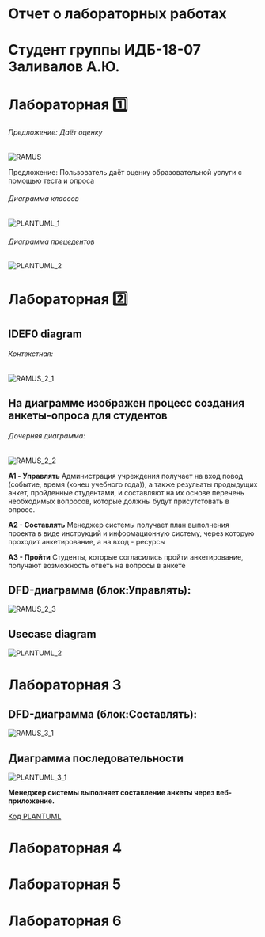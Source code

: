 # Отчет о лабораторных работах
# Студент группы ИДБ-18-07 Заливалов А.Ю.
# Лабораторная :one:

###### Предложение: Даёт оценку

![RAMUS](lab1/01_A0.png)

Предложение: Пользователь даёт оценку образовательной услуги с помощью теста и опроса

###### Диаграмма классов

![PLANTUML_1](lab1/RP11IiD068NNdLFyTANW8MgzW3lNGpBOq6b6Pb9SYD0ae1j119UYLuXAgIZ6Axp_HhuG5owwol-__tllXPcboiPglV8cBOlomaQxaipRbEJAJEOsMvx7i2xpa-13bBD5KJapEOunN8xAt1CX66Bkud_fsemfKxoWnvVUOSVl6pfji1tsgTWafsmHFED7D-YrFfBXghKs1ez47xGHwZTq.png)

###### Диаграмма прецедентов

![PLANTUML_2](lab1/fP4nIyD068RdtgyuCkbGCBj8K-T0DkSZETlGD2Tt5noiO2Cu2Q8uAxYuba9HMXh_mdV_oBTS6x9t2FVc-Tvxk4i6nWfjgsd1p2GlRuGMKovIgpI_OxsXI2SZhQeokrG5qDKujvBr8gtLhIV30XKKbSwaxgBxZgyoCXL67cqivBNbLd6TZyQMPxcMgSrLoVnvapCk30_ecr.png)

# Лабораторная :two:

## IDEF0 diagram
###### Контекстная:
![RAMUS_2_1](lab2/01_A0.png)

## На диаграмме изображен процесс создания анкеты-опроса для студентов
###### Дочерняя диаграмма:
![RAMUS_2_2](lab2/02_A0.png)

**A1 - Управлять**
Администрация учреждения получает на вход повод (событие, время (конец учебного года)), а также резульаты продыдущих анкет, пройденные студентами, и составляют на их основе перечень необходимых вопросов, которые должны будут присутстовать в опросе.

**А2 - Составлять**
Менеджер системы получает план выполнения проекта в виде инструкций и информационную систему, через которую проходит анкетирование, а на вход - ресурсы

**А3 - Пройти**
Студенты, которые согласились пройти анкетирование, получают возможность ответь на вопросы в анкете

## DFD-диаграмма (блок:Управлять):
![RAMUS_2_3](lab2/03_A1.png)

## Usecase diagram
![PLANTUML_2](lab2/fL4zIyD069vxl-8bamu5Vu18M-T2DkSZETlGD2UNAmvMQ5Lq4UheAWwkHOm4Q-9VUEyV-SHhItQ796-UZoTFtklbLXexcwOYdoJPXJHoIZAosj2Lw0naD1aPFSlYKvq2EXidLebEtnXzwP512Wc4siJAjA7hLjuiLv7CrRyJKtLkoMeooMXiAKwCYcoYC-7xXaSaSmhuZGlUSCtlU7u5.png)

# Лабораторная 3

## DFD-диаграмма (блок:Составлять):
![RAMUS_3_1](lab3/04_A2.png)

## Диаграмма последовательности
![PLANTUML_3_1](lab3/VL91JiD03BplAwpUym4EgBm4BII7Ig69aWqIjpOSwG4g92u8lh113Qee2L_m_eYnrT2YI3rircjxPknHfgMpXQjkKcElNLRGX5-vvGvdmv_SXWM59M_3CjH8VOU72TcIgZ8fp5LMpMDRt06oHgs9-2SiUCixxe441-9MsssUcsJkPavwd_ZvZFWHvI_Gr-or9RRE_klvorwagJ4YID6v.png)

**Менеджер системы выполняет составление анкеты через веб-приложение.**

[Код PLANTUML](lab3/UML.txt)

# Лабораторная 4
# Лабораторная 5
# Лабораторная 6
